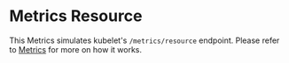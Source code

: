 # Metrics Resource

This Metrics simulates kubelet's `/metrics/resource` endpoint.
Please refer to [Metrics](https://kwok.sigs.k8s.io/docs/user/metrics-configuration) for more on how it works.

